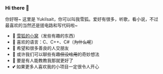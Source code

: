 ### Hi there 👋

你好呀~ 这里是 YukiIsait，你可以叫我雪狐。爱好有很多，听歌，看小说，不过最喜欢的当然还是搓电路和写代码啦~

- 🌱 [雪狐的小窝](https://youko.netlify.app/)（发些有趣的东西）
- 🔭 喜欢的语言：C、C++、C#（~~为什么呢~~）
- 👯 希望和很多善良的人交朋友
- 💬 或许我们可以聊些有趣~~但没啥用~~的奇妙想法
- 🤔 要是有人能教教我那就更好了
- 💕 如果更多人喜欢我的小项目一定很令人开心
